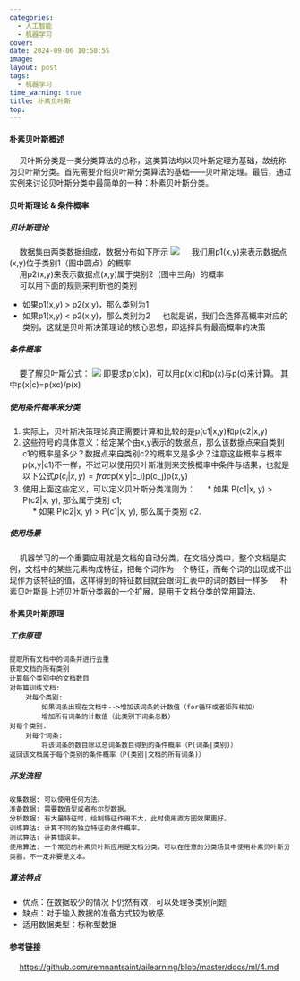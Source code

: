```yaml
---
categories: 
  - 人工智能
  - 机器学习
cover: 
date: 2024-09-06 10:50:55
image: 
layout: post
tags: 
  - 机器学习
time_warning: true
title: 朴素贝叶斯
top: 
---
```


#### 朴素贝叶斯概述

&emsp; 贝叶斯分类是一类分类算法的总称，这类算法均以贝叶斯定理为基础，故统称为贝叶斯分类。首先需要介绍贝叶斯分类算法的基础——贝叶斯定理。最后，通过实例来讨论贝叶斯分类中最简单的一种：朴素贝叶斯分类。

#### 贝叶斯理论 & 条件概率

##### 贝叶斯理论

&emsp; 数据集由两类数据组成，数据分布如下所示
![](https://cdn.jsdelivr.net/gh/remnantsaint/hexoImage@main/20240906113001.png)
&emsp; 我们用p1(x,y)来表示数据点(x,y)位于类别1（图中圆点）的概率  
&emsp; 用p2(x,y)来表示数据点(x,y)属于类别2（图中三角）的概率   
&emsp; 可以用下面的规则来判断他的类别

* 如果p1(x,y) > p2(x,y)，那么类别为1
* 如果p1(x,y) < p2(x,y)，那么类别为2
  &emsp; 也就是说，我们会选择高概率对应的类别，这就是贝叶斯决策理论的核心思想，即选择具有最高概率的决策

##### 条件概率

&emsp; 要了解贝叶斯公式：
![](https://cdn.jsdelivr.net/gh/remnantsaint/hexoImage@main/20240906163600.png)
即要求p(c|x)，可以用p(x|c)和p(x)与p(c)来计算。
其中p(x|c)=p(xc)/p(x)

##### 使用条件概率来分类

1. 实际上，贝叶斯决策理论真正需要计算和比较的是p(c1|x,y)和p(c2|x,y)
2. 这些符号的具体意义：给定某个由x,y表示的数据点，那么该数据点来自类别c1的概率是多少？数据点来自类别c2的概率又是多少？注意这些概率与概率p(x,y|c1)不一样，不过可以使用贝叶斯准则来交换概率中条件与结果，也就是以下公式$p(c_i|x,y)=frac{\text{p(x,y|c_i)p(c_j)}}{\text{p(x,y)}}$
3. 使用上面这些定义，可以定义贝叶斯分类准则为：
   &emsp; * 如果 P(c1|x, y) > P(c2|x, y), 那么属于类别 c1;  
   &emsp; * 如果 P(c2|x, y) > P(c1|x, y), 那么属于类别 c2.

##### 使用场景

&emsp; 机器学习的一个重要应用就是文档的自动分类，在文档分类中，整个文档是实例，文档中的某些元素构成特征，把每个词作为一个特征，而每个词的出现或不出现作为该特征的值，这样得到的特征数目就会跟词汇表中的词的数目一样多
&emsp; 朴素贝叶斯是上述贝叶斯分类器的一个扩展，是用于文档分类的常用算法。

#### 朴素贝叶斯原理

##### 工作原理

```
提取所有文档中的词条并进行去重
获取文档的所有类别
计算每个类别中的文档数目
对每篇训练文档: 
    对每个类别: 
        如果词条出现在文档中-->增加该词条的计数值（for循环或者矩阵相加）
        增加所有词条的计数值（此类别下词条总数）
对每个类别: 
    对每个词条: 
        将该词条的数目除以总词条数目得到的条件概率（P(词条|类别)）
返回该文档属于每个类别的条件概率（P(类别|文档的所有词条)）
```

##### 开发流程

```
收集数据: 可以使用任何方法。
准备数据: 需要数值型或者布尔型数据。
分析数据: 有大量特征时，绘制特征作用不大，此时使用直方图效果更好。
训练算法: 计算不同的独立特征的条件概率。
测试算法: 计算错误率。
使用算法: 一个常见的朴素贝叶斯应用是文档分类。可以在任意的分类场景中使用朴素贝叶斯分类器，不一定非要是文本。
```

##### 算法特点

* 优点：在数据较少的情况下仍然有效，可以处理多类别问题
* 缺点：对于输入数据的准备方式较为敏感
* 适用数据类型：标称型数据



#### 参考链接   
&emsp; <https://github.com/remnantsaint/ailearning/blob/master/docs/ml/4.md>